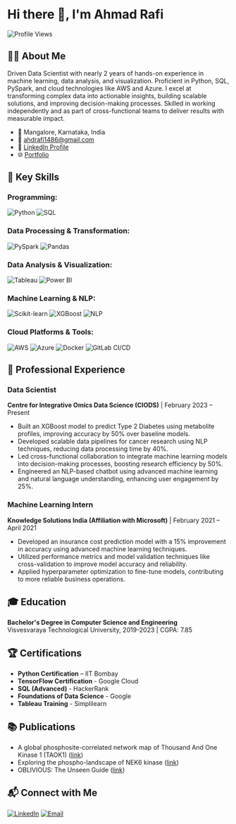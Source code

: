 # Hi there 👋, I'm Ahmad Rafi

![Profile Views](https://komarev.com/ghpvc/?username=ahmadrafi&style=flat-square)

## 👨‍💻 About Me

Driven Data Scientist with nearly 2 years of hands-on experience in machine learning, data analysis, and visualization. Proficient in Python, SQL, PySpark, and cloud technologies like AWS and Azure. I excel at transforming complex data into actionable insights, building scalable solutions, and improving decision-making processes. Skilled in working independently and as part of cross-functional teams to deliver results with measurable impact.

- 📍 Mangalore, Karnataka, India
- 📧 [ahdrafi1486@gmail.com](mailto:ahdrafi1486@gmail.com)
- 💼 [LinkedIn Profile](https://www.linkedin.com/in/ahmadrafi07)
- 🌐 [Portfolio]()

## 🔧 Key Skills

### Programming:
![Python](https://img.shields.io/badge/Python-3776AB?style=flat&logo=python&logoColor=white)
![SQL](https://img.shields.io/badge/SQL-4479A1?style=flat&logo=postgresql&logoColor=white)

### Data Processing & Transformation:
![PySpark](https://img.shields.io/badge/PySpark-E25A1C?style=flat&logo=apache-spark&logoColor=white)
![Pandas](https://img.shields.io/badge/Pandas-150458?style=flat&logo=pandas&logoColor=white)

### Data Analysis & Visualization:
![Tableau](https://img.shields.io/badge/Tableau-E97627?style=flat&logo=tableau&logoColor=white)
![Power BI](https://img.shields.io/badge/Power%20BI-F2C811?style=flat&logo=power-bi&logoColor=white)

### Machine Learning & NLP:
![Scikit-learn](https://img.shields.io/badge/Scikit--learn-F7931E?style=flat&logo=scikit-learn&logoColor=white)
![XGBoost](https://img.shields.io/badge/XGBoost-FF6F00?style=flat&logo=xgboost&logoColor=white)
![NLP](https://img.shields.io/badge/NLP-008080?style=flat&logo=nlp&logoColor=white)

### Cloud Platforms & Tools:
![AWS](https://img.shields.io/badge/AWS-232F3E?style=flat&logo=amazon-aws&logoColor=white)
![Azure](https://img.shields.io/badge/Azure-0078D4?style=flat&logo=microsoft-azure&logoColor=white)
![Docker](https://img.shields.io/badge/Docker-2496ED?style=flat&logo=docker&logoColor=white)
![GitLab CI/CD](https://img.shields.io/badge/GitLab%20CI%2FCD-FCA121?style=flat&logo=gitlab&logoColor=white)

## 🚀 Professional Experience

### Data Scientist
**Centre for Integrative Omics Data Science (CIODS)** | February 2023 – Present

- Built an XGBoost model to predict Type 2 Diabetes using metabolite profiles, improving accuracy by 50% over baseline models.
- Developed scalable data pipelines for cancer research using NLP techniques, reducing data processing time by 40%.
- Led cross-functional collaboration to integrate machine learning models into decision-making processes, boosting research efficiency by 50%.
- Engineered an NLP-based chatbot using advanced machine learning and natural language understanding, enhancing user engagement by 25%.

### Machine Learning Intern
**Knowledge Solutions India (Affiliation with Microsoft)** | February 2021 – April 2021

- Developed an insurance cost prediction model with a 15% improvement in accuracy using advanced machine learning techniques.
- Utilized performance metrics and model validation techniques like cross-validation to improve model accuracy and reliability.
- Applied hyperparameter optimization to fine-tune models, contributing to more reliable business operations.

## 🎓 Education
**Bachelor's Degree in Computer Science and Engineering**  
Visvesvaraya Technological University, 2019-2023 | CGPA: 7.85

## 🏆 Certifications

- **Python Certification** – IIT Bombay
- **TensorFlow Certification** - Google Cloud
- **SQL (Advanced)** - HackerRank
- **Foundations of Data Science** - Google
- **Tableau Training** - Simplilearn

## 📚 Publications

- A global phosphosite-correlated network map of Thousand And One Kinase 1 (TAOK1) ([link](https://www.sciencedirect.com/science/article/abs/pii/S1357272524000499?via%3Dihub))
- Exploring the phospho-landscape of NEK6 kinase ([link](https://link.springer.com/article/10.1007/s42485-024-00146-8))
- OBLIVIOUS: The Unseen Guide ([link](https://researchjournalnmit.wordpress.com/oblivious-the-unseen-guide/))

## 📬 Connect with Me

[![LinkedIn](https://img.shields.io/badge/LinkedIn-0077B5?style=flat&logo=linkedin&logoColor=white)](https://www.linkedin.com/in/ahmadrafi07)
[![Email](https://img.shields.io/badge/Email-D14836?style=flat&logo=gmail&logoColor=white)](mailto:ahdrafi1486@gmail.com)
